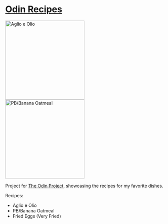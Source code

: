 # [Odin Recipes](https://angelofallars.github.io/odin-recipes/)

<div class="row">
    <div class="column">
        <img
        src="https://sprigandvine.in/wp-content/uploads/2019/06/sprigandvine-spaghetti-aglio-e-olio-1-768x512.jpg"
        alt="Aglio e Olio" height=250px>
    </div>
    <div class="column">
        <img
        src="https://www.eatingbirdfood.com/wp-content/uploads/2017/01/Peanut-Butter-Banana-Chia-Oatmeal-6.jpg"
        alt="PB/Banana Oatmeal" height=250px>
    </div>
</div>

Project for [The Odin Project](https://www.theodinproject.com), showcasing the
recipes for my favorite dishes.

Recipes:

- Aglio e Olio
- PB/Banana Oatmeal
- Fried Eggs (Very Fried)
